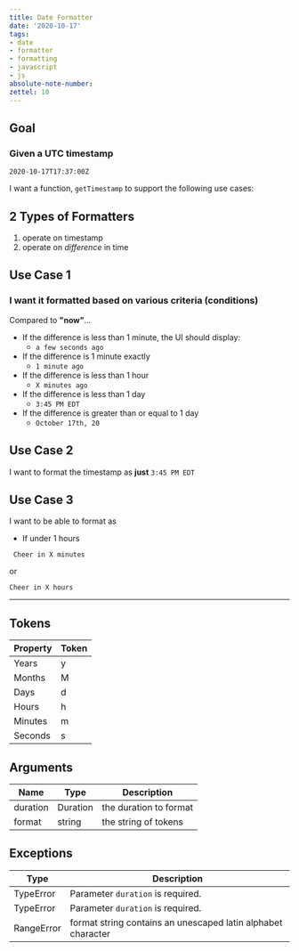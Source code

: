```yaml
---
title: Date Formatter
date: '2020-10-17'
tags:
- date
- formatter
- formatting
- javascript
- js
absolute-note-number: 
zettel: 10
---
```




## Goal



### Given a UTC timestamp

`2020-10-17T17:37:00Z`





I want a function, `getTimestamp` to support the following use cases:



## 2 Types of Formatters

1. operate on timestamp
2. operate on *difference* in time



## Use Case 1



### I want it formatted based on various criteria (conditions)

Compared to **"now"**...

- If the difference is less than 1 minute, the UI should display:
  - `a few seconds ago`
- If the difference is 1 minute exactly
  - `1 minute ago`
- If the difference is less than 1 hour
  - `X minutes ago`
- If the difference is less than 1 day
  - `3:45 PM EDT`
- If the difference is greater than or equal to 1 day
  - `October 17th, 20`



## Use Case 2

I want to format the timestamp as **just** `3:45 PM EDT`



## Use Case 3

I want to be able to format as

- If under 1 hours

` Cheer in X minutes`

or

`Cheer in X hours`





---



## Tokens



| Property | Token |
| -------- | ----- |
| Years    | y     |
| Months   | M     |
| Days     | d     |
| Hours    | h     |
| Minutes  | m     |
| Seconds  | s     |



## Arguments

| Name     | Type     | Description            |
| -------- | -------- | ---------------------- |
| duration | Duration | the duration to format |
| format   | string   | the string of tokens   |



## Exceptions

| Type       | Description                                                  |
| ---------- | ------------------------------------------------------------ |
| TypeError  | Parameter `duration` is required.                            |
| TypeError  | Parameter `duration` is required.                            |
| RangeError | format string contains an unescaped latin alphabet character |

